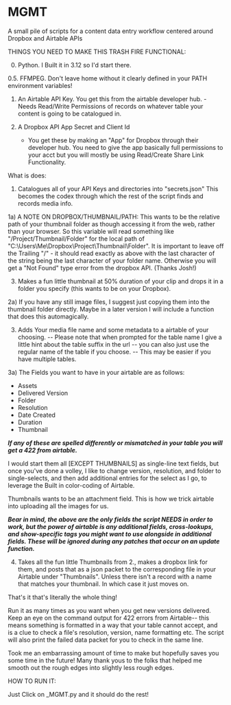 # MGMT
A small pile of scripts for a content data entry workflow centered around Dropbox and Airtable APIs


THINGS YOU NEED TO MAKE THIS TRASH FIRE FUNCTIONAL:

0. Python. I Built it in 3.12 so I'd start there.

0.5. FFMPEG. Don't leave home without it clearly defined in your PATH environment variables!

1. An Airtable API Key. You get this from the airtable developer hub.
	-Needs Read/Write Permissions of records on whatever table your content is going to be catalogued in. 
	
2. A Dropbox API App Secret and Client Id
	- You get these by making an "App" for Dropbox through their developer hub. You need to give the app 
		basically full permissions to your acct but you will mostly be using
			Read/Create Share Link Functionality.
			
			
What is does:

1) Catalogues all of your API Keys and directories into "secrets.json" This becomes the codex through which the rest of the script finds and records media info.

1a) A NOTE ON DROPBOX/THUMBNAIL/PATH: This wants to be the relative path of your thumbnail folder as though accessing it from the web, rather than your browser. 
So this variable will read something like "/Project/Thumbnail/Folder" for the local path of "C:\\Users\Me\Dropbox\Project\Thumbnail\Folder".
It is important to leave off the Trailing "/" - it should read exactly as above with the last character of the string being the last character of your folder name.
Otherwise you will get a "Not Found" type error from the dropbox API. (Thanks Josh!)


3) Makes a fun little thumbnail at 50% duration of your clip and drops it in a folder you specify (this wants to be on your Dropbox).


2a) If you have any still image files, I suggest just copying them into the thumbnail folder directly. Maybe in a later version I will include a function that does this automagically. 


3) Adds Your media file name and some metadata to a airtable of your choosing.  -- Please note that when prompted for the table name I give a little hint about the table suffix in the url 
																				-- you can also just use the regular name of the table if you choose. 
																				-- This may be easier if you have multiple tables. 


3a) The Fields you want to have in your airtable are as follows:

- Assets
- Delivered Version
- Folder
- Resolution
- Date Created
- Duration
- Thumbnail

***If any of these are spelled differently or mismatched in your table you will get a 422 from airtable.***

I would start them all [EXCEPT THUMBNAILS] as single-line text fields, but once you've done a volley, I like to change version, resolution, and folder to single-selects, and then add additional entries for the select as I go, to leverage the 
	Built in color-coding of Airtable.

Thumbnails wants to be an attachment field. This is how we trick airtable into uploading all the images for us.

***Bear in mind, the above are the only fields the script NEEDS in order to work, but the power of airtable is any additional fields, cross-lookups, and show-specific tags you might want to use alongside in additional fields. These will be ignored during any patches that occur on an update function.***

4) Takes all the fun little Thumbnails from 2., makes a dropbox link for them, and posts that as a json packet to the corresponding file in your Airtable under "Thumbnails". Unless there isn't a record with a name that matches your thumbnail. In which case it just moves on.


That's it that's literally the whole thing!

Run it as many times as you want when you get new versions delivered. Keep an eye on the command output for 422 errors from Airtable-- this means something is formatted in a way that your table cannot accept, and is a clue to check a file's resolution, version, name formatting etc.
The script will also print the failed data packet for you to check in the same line. 

Took me an embarrassing amount of time to make but hopefully saves you some time in the future! 
Many thank yous to the folks that helped me smooth out the rough edges into slightly less rough edges. 



HOW TO RUN IT:

Just Click on _MGMT.py and it should do the rest!
